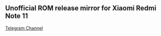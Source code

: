 ## Unofficial ROM release mirror for Xiaomi Redmi Note 11
[Telegram Channel](https://t.me/trashsayann)
